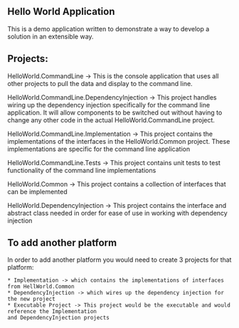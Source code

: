﻿Hello World Application
----

This is a demo application written to demonstrate a way to develop a solution in an extensible way.



Projects:
----

HelloWorld.CommandLine -> This is the console application that uses all other projects to pull the
data and display to the command line. 

HelloWorld.CommandLine.DependencyInjection -> This project handles wiring up the dependency injection 
specifically for the command line application. It will allow components to be switched out without having
to change any other code in the actual HelloWorld.CommandLine project.

HelloWorld.CommandLine.Implementation -> This project contains the implementations of the interfaces in
the HelloWorld.Common project. These implementations are specific for the command line application

HelloWorld.CommandLine.Tests -> This project contains unit tests to test functionality of the command line implementations

HelloWorld.Common -> This project contains a collection of interfaces that can be implemented

HelloWorld.DependencyInjection -> This project contains the interface and abstract class needed in order
for ease of use in working with dependency injection


To add another platform
----
In order to add another platform you would need to create 3 projects for that platform:
    
    * Implementation -> which contains the implementations of interfaces from HellWorld.Common
    * DependencyInjection -> which wires up the dependency injection for the new project
    * Executable Project -> This project would be the executable and would reference the Implementation 
    and DependencyInjection projects
    